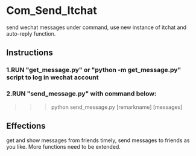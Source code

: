 # Com_Send_Itchat
send wechat messages under command, use new instance of itchat and auto-reply function.
## Instructions
### 1.RUN "get_message.py" or "python -m get_message.py" script to log in wechat account
### 2.RUN "send_message.py" with command below:
>>> python send_message.py [remarkname] [messages]
## Effections
get and show messages from friends timely, send messages to friends as you like. More functions need to be extended.
